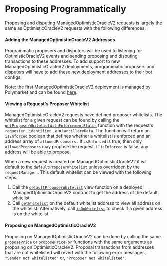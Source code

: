 # Proposing Programmatically

Proposing and disputing ManagedOptimisticOracleV2 requests is largely the same as OptimisticOracleV2 requests with the following differences:

#### Adding the ManagedOptimisticOracleV2 Addresses

Programmatic proposers and disputers will be used to listening for OptimisticOracleV2 events and sending proposing and disputing transactions to these addresses. To add support to new ManagedOptimisticOracleV2 deployments, programmatic proposers and disputers will have to add these new deployment addresses to their bot configs.&#x20;

Note: the first ManagedOptimisticOracleV2 deployment is managed by Polymarket and can be found [here](https://polygonscan.com/address/0x2C0367a9DB231dDeBd88a94b4f6461a6e47C58B1).

#### Viewing a Request's Proposer Whitelist

ManagedOptimisticOracleV2 requests have defined proposer whitelists. The whitelist for a given request can be found by calling the [`getProposerWhitelistWithEnforcementStatus`](https://github.com/UMAprotocol/managed-oracle/blob/fc03083eca91c880efa8918c6d9532af9362f00d/src/optimistic-oracle-v2/implementation/ManagedOptimisticOracleV2.sol#L381C14-L381C55) function with the request's `requester` , `identifier` , and `ancillaryData`. The function will return  an `isEnforced` boolean that defines whether a whitelist is enforced and an address array of `allowedProposers` . If `isEnforced` is true, then only `allowedProposers` may propose the request. If `isEnforced` is false, any address will be able to propose.&#x20;

When a new request is created on ManagedOptimisticOracleV2 it will default to the `defaultProposerWhitelist` unless overridden by the `requestManager` . This default whitelist can be viewed with the following steps:

1. Call the [`defaultProposerWhitelist`](https://github.com/UMAprotocol/managed-oracle/blob/fc03083eca91c880efa8918c6d9532af9362f00d/src/optimistic-oracle-v2/implementation/ManagedOptimisticOracleV2.sol#L94) view function on a deployed ManagedOptimisticOracleV2 contract to get the address of the default whitelist.
2. Call [`getWhitelist`](https://github.com/UMAprotocol/managed-oracle/blob/fc03083eca91c880efa8918c6d9532af9362f00d/src/common/implementation/AddressWhitelist.sol#L79) on the default whitelist address to view all address on the whitelist. Alternatively, call [`isOnWhitelist`](https://github.com/UMAprotocol/managed-oracle/blob/fc03083eca91c880efa8918c6d9532af9362f00d/src/common/implementation/AddressWhitelist.sol#L67)  to check if a given address is on the whitelist.

#### Proposing on ManagedOptimisticOracleV2

Proposing on ManagedOptimisticOracleV2 can be done by calling the same [`proposePrice`](https://github.com/UMAprotocol/managed-oracle/blob/fc03083eca91c880efa8918c6d9532af9362f00d/src/optimistic-oracle-v2/implementation/OptimisticOracleV2.sol#L382) or [`proposePriceFor`](https://github.com/UMAprotocol/managed-oracle/blob/fc03083eca91c880efa8918c6d9532af9362f00d/src/optimistic-oracle-v2/implementation/ManagedOptimisticOracleV2.sol#L327)  functions with the same arguments  as proposing on OptimisticOracleV2. Proposal transactions from addresses that are not whitelisted will revert with the following error messages, `"Sender not whitelisted"` or, `"Proposer not whitelisted"`.
